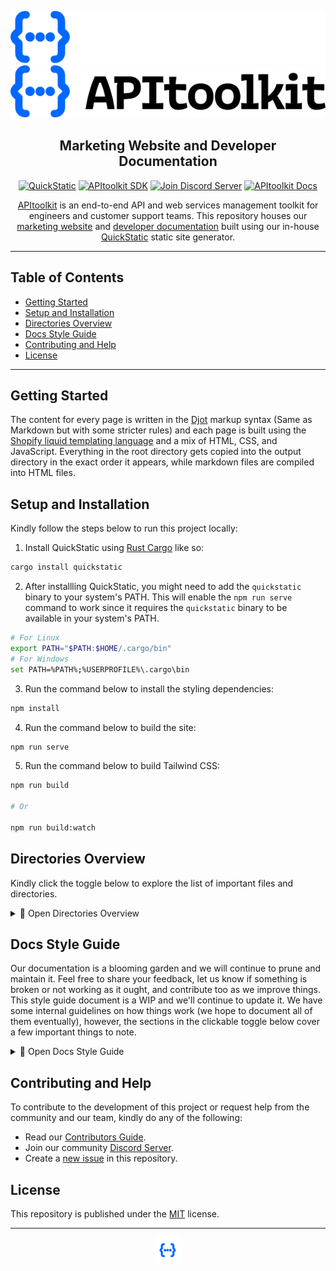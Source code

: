 <div align="center">

![APItoolkit's Logo](https://github.com/apitoolkit/.github/blob/main/images/logo-white.svg?raw=true#gh-dark-mode-only)
![APItoolkit's Logo](https://github.com/apitoolkit/.github/blob/main/images/logo-black.svg?raw=true#gh-light-mode-only)

## Marketing Website and Developer Documentation

[![QuickStatic](https://img.shields.io/badge/QuickStatic-Generator-f1541c?logo=rust)](https://github.com/topics/apitoolkit-sdk) [![APItoolkit SDK](https://img.shields.io/badge/APItoolkit-SDK-0068ff?logo=github)](https://github.com/topics/apitoolkit-sdk) [![Join Discord Server](https://img.shields.io/badge/Chat-Discord-7289da)](https://discord.gg/dEB6EjQnKB) [![APItoolkit Docs](https://img.shields.io/badge/Read-Docs-0068ff)](https://apitoolkit.io/docs?utm_source=github-sdks) 

[APItoolkit](https://app.apitoolkit.io) is an end-to-end API and web services management toolkit for engineers and customer support teams. This repository houses our [marketing website](https://apitoolkit.io) and [developer documentation](https://apitoolkit.io/docs) built using our in-house [QuickStatic](https://github.com/tonyalaribe/quickstatic) static site generator.

</div>

---

## Table of Contents

- [Getting Started](#getting-started)
- [Setup and Installation](#setup-and-installation)
- [Directories Overview](#directories-overview)
- [Docs Style Guide](#docs-style-guide)
- [Contributing and Help](#contributing-and-help)
- [License](#license)

---

## Getting Started

The content for every page is written in the [Djot](https://djot.net/) markup syntax (Same as Markdown but with some stricter rules) and each page is built using the [Shopify liquid templating language](https://github.com/Shopify/liquid/wiki/Liquid-for-Designers) and a mix of HTML, CSS, and JavaScript. Everything in the root directory gets copied into the output directory in the exact order it appears, while markdown files are compiled into HTML files.

## Setup and Installation

Kindly follow the steps below to run this project locally:

1. Install QuickStatic using [Rust Cargo](https://doc.rust-lang.org/cargo/getting-started/installation.html) like so:

```sh
cargo install quickstatic
```

2. After installling QuickStatic, you might need to add the `quickstatic` binary to your system's PATH. This will enable the `npm run serve` command to work since it requires the `quickstatic` binary to be available in your system's PATH.

```sh
# For Linux
export PATH="$PATH:$HOME/.cargo/bin"
# For Windows
set PATH=%PATH%;%USERPROFILE%\.cargo\bin
```

3. Run the command below to install the styling dependencies:

```sh
npm install
```

4. Run the command below to build the site:

```sh
npm run serve
```

5. Run the command below to build Tailwind CSS:

```sh
npm run build

# Or

npm run build:watch
```

## Directories Overview

Kindly click the toggle below to explore the list of important files and directories.

<details>
<summary>📂 Open Directories Overview</summary>

| Path | Description |
| --- | --- |
| `_quickstatic/themes` | QuickStatic themes and components (default and docs). |
| `_quickstatic/public` | QuickStatic public build. |
| `index` | The home page. |
| `about` | The `/about` page. |
| `assets` | All image/video assets, fonts, CSS files, JS files, etc. |
| `blog` | The `/blog` pages. |
| `compare` | The `/compare` page. |
| `contact` | The `/contact` page. |
| `docs` | The `/docs` pages and content. |
| `events` | The `/events` pages. |
| `faq` | The `/faq` page. |
| `features` | The `/features` pages. |
| `pricing` | The `/pricing` page. |
| `privacy-policy` | The `/privacy-policy` page. |
| `refund-policy` | The `/refund-policy` page. |
| `static` | Some images and manifest files. |
| `terms-and-conditions` | The `/terms-and-conditions` page. |
| `thanks` | The `/thanks` page. |
| `tools` | The `/tools` pages. |
| `build.sh` | Script to fetch abd update the latest version of QuickStatic. |
| `Makefile` | Manage tasks related to Tailwind CSS processing. |
| `quickstatic.yaml` | QuickStatic configuration options. |
| `tailwind.config.js` | Tailwind CSS configuration options. |
</details>

## Docs Style Guide

Our documentation is a blooming garden and we will continue to prune and maintain it. Feel free to share your feedback, let us know if something is broken or not working as it ought, and contribute too as we improve things. This style guide document is a WIP and we'll continue to update it. We have some internal guidelines on how things work (we hope to document all of them eventually), however, the sections in the clickable toggle below cover a few important things to note.

<details>
<summary>📒 Open Docs Style Guide</summary>

### Style Guide

Everything is written in Markdown/Djot and we have a few custom interactive components (some of which we will improve as time goes on). We're currently adapting the [Google Developer Documentation Style Guide](https://developers.google.com/style) and [Diátaxis Documentation System](https://diataxis.fr/), using some principles from both to structure and write our documentation. A few quick writing tips:

- Create a new pull request for any docs changes (including team members and external contributors), so the docs maintainer can review to ensure everything aligns with existing principles and no inconsistency sneaks in.
- Follow existing patterns for structure, writing flow, code snippets comments, interactive components, etc. based on the category of docs in context (we currently have the [onboarding](https://apitoolkit.io/docs/onboarding/), [SDK guides](https://apitoolkit.io/docs/sdks/), [dashboard guides](https://apitoolkit.io/docs/dashboard/), and [features](https://apitoolkit.io/docs/features/) pages —with more coming soon) to ensure consistency and sustainable docs.
- Run your writing through grammar checkers (like Grammarly) to catch typos and other minor issues.
- Use title case for headings.
- DO NOT use tabs for code snippets but instead use two spaces.
- The `<` and `>` characters will be omitted by the markdown parser if used in a code snippet, so ensure to replace that with the HTML entity code equivalence (`&lt;` and `&gt;`).
- Indicate omitted code in click-to-copy snippets by using a comment and not an ellipsis points (use comments as much as possible).
- Always include alt tags in markdown images.
- Always include the `rel="noopener noreferrer"` attribute in links that should open in a new tab (e.g., `[link text](https://link.com){target="_blank" rel="noopener noreferrer"}`).
- Don't remove or adjust something (styling, configuration, element, image, etc.) if you don't know what it currently does; ask someone first instead (create an issue or ask in Discord).
- If you make any additions or adjustments to anything, explain it in detail in your pull request.
- For helpful resources and other general stuff we use, see this [awesome technical writing list](https://github.com/BolajiAyodeji/awesome-technical-writing).

### Frontmatter

Here's an example of the `frontmatter` for the docs pages with the common options used differently in different docs page contexts:

```markdown
---
title: Home
ogTitle: Sample Home Guide
faLogo: folder-tree
date: 2022-03-23
updatedDate: 2024-05-04
linkTitle: "Documentation"
menuWeight: 20
hideFileTree: true
hideToc: true
pageFullWidth: true
---
```

### Callout Icon Keys

We use [Font Awesome](https://fontawesome.com) icons for our callout component. In the Dashboard Guides, we use only the icon; in the SDK Guides, we use the icon and an accompanying text (e.g., `Tip`, `Warning`, etc.).

**Format**:

```markdown
<div class="callout">
  <i class="fa-solid fa-forward"></i>
  <p>Content here....</p>
</div>
```

```markdown
<div class="callout">
  <p><i class="fa-regular fa-lightbulb"></i> <b>Tip</b></p>
  <p>Content here...</p>
</div>
```

**Icon keys**:

| Icon Key | Description |
| -------- | ----------- |
| `fa-regular fa-lightbulb` | Optional information to help a user be more successful. |
| `fa-regular fa-circle-info` | Highlights information that users should take into account, even when skimming. |
| `fa-solid fa-book` | Definition of a term. |
| `fa-solid fa-forward` | Suggested next action (CTA). |
| `fa-solid fa-triangle-exclamation` | Important warning. |

### Tab Toggle Component

You can have more than one tab in the tab group toggle component but keep things max at three to ensure a good visual display on most screens. If you want to have multiple tab groups, ensure to increment the `data-tab-group` value (i.e., group1, group2, etc.) to avoid conflicts. Also, ensure to start all block of code inside a tab content at the beginning of the line instead of nesting it under the `<div>` element in use; this will avoid extra whitespaces when it is rendered on the site.

```markdown
<section class="tab-group" data-tab-group="group1">
  <button class="tab-button" data-tab="tab1">Tab A</button>
  <button class="tab-button" data-tab="tab2">Tab B</button>
  <div id="tab1" class="tab-content">Content A</div>
  <div id="tab2" class="tab-content">Content B</div>
</section>
```
</details>

## Contributing and Help

To contribute to the development of this project or request help from the community and our team, kindly do any of the following:
- Read our [Contributors Guide](https://github.com/apitoolkit/.github/blob/main/CONTRIBUTING.md).
- Join our community [Discord Server](https://discord.gg/dEB6EjQnKB).
- Create a [new issue](https://github.com/apitoolkit/apitoolkit-landing/issues/new/choose) in this repository.

## License

This repository is published under the [MIT](LICENSE) license.

---

<div align="center">
    
<a href="https://apitoolkit.io?utm_source=github-sdks" target="_blank" rel="noopener noreferrer"><img src="https://github.com/apitoolkit/.github/blob/main/images/icon.png?raw=true" width="40" /></a>

</div>
